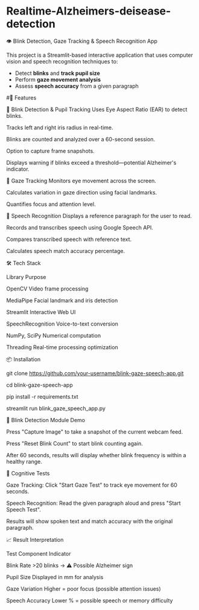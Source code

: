 # Realtime-Alzheimers-deisease-detection
👁️ Blink Detection, Gaze Tracking & Speech Recognition App

This project is a Streamlit-based interactive application that uses computer vision and speech recognition techniques to:
- Detect **blinks** and **track pupil size**
- Perform **gaze movement analysis**
- Assess **speech accuracy** from a given paragraph
  
#🚀 Features

🔹 Blink Detection & Pupil Tracking
Uses Eye Aspect Ratio (EAR) to detect blinks.

Tracks left and right iris radius in real-time.

Blinks are counted and analyzed over a 60-second session.

Option to capture frame snapshots.

Displays warning if blinks exceed a threshold—potential Alzheimer's indicator.

🔹 Gaze Tracking
Monitors eye movement across the screen.

Calculates variation in gaze direction using facial landmarks.

Quantifies focus and attention level.

🔹 Speech Recognition
Displays a reference paragraph for the user to read.

Records and transcribes speech using Google Speech API.

Compares transcribed speech with reference text.

Calculates speech match accuracy percentage.

🛠️ Tech Stack

Library	Purpose

OpenCV	Video frame processing

MediaPipe	Facial landmark and iris detection

Streamlit	Interactive Web UI

SpeechRecognition	Voice-to-text conversion

NumPy, SciPy	Numerical computation

Threading	Real-time processing optimization


📦 Installation

git clone https://github.com/your-username/blink-gaze-speech-app.git

cd blink-gaze-speech-app

pip install -r requirements.txt

streamlit run blink_gaze_speech_app.py


📸 Blink Detection Module Demo

Press "Capture Image" to take a snapshot of the current webcam feed.

Press "Reset Blink Count" to start blink counting again.

After 60 seconds, results will display whether blink frequency is within a healthy range.

🧠 Cognitive Tests

Gaze Tracking: Click "Start Gaze Test" to track eye movement for 60 seconds.

Speech Recognition: Read the given paragraph aloud and press "Start Speech Test".

Results will show spoken text and match accuracy with the original paragraph.

📈 Result Interpretation

Test Component	Indicator

Blink Rate	>20 blinks → ⚠️ Possible Alzheimer sign

Pupil Size	Displayed in mm for analysis

Gaze Variation	Higher = poor focus (possible attention issues)

Speech Accuracy	Lower % = possible speech or memory difficulty
